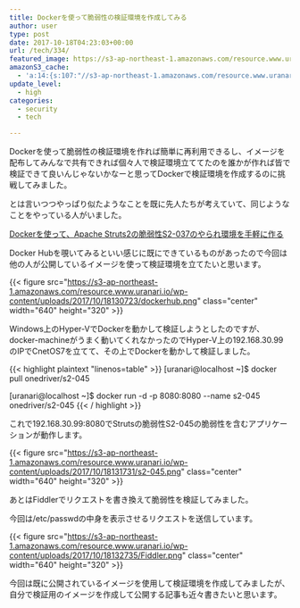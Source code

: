 ```yaml
---
title: Dockerを使って脆弱性の検証環境を作成してみる
author: user
type: post
date: 2017-10-18T04:23:03+00:00
url: /tech/334/
featured_image: https://s3-ap-northeast-1.amazonaws.com/resource.www.uranari.io/wp-content/uploads/2017/10/18132735/Fiddler.png
amazonS3_cache:
  - 'a:14:{s:107:"//s3-ap-northeast-1.amazonaws.com/resource.www.uranari.io/wp-content/uploads/2017/10/18130723/dockerhub.png";i:335;s:115:"//s3-ap-northeast-1.amazonaws.com/resource.www.uranari.io/wp-content/uploads/2017/10/18130723/dockerhub-1024x79.png";i:335;s:57:"//www.uranari.io/wp-content/uploads/2017/10/dockerhub.png";i:335;s:65:"//www.uranari.io/wp-content/uploads/2017/10/dockerhub-1024x79.png";i:335;s:104:"//s3-ap-northeast-1.amazonaws.com/resource.www.uranari.io/wp-content/uploads/2017/10/18131731/s2-045.png";i:336;s:113:"//s3-ap-northeast-1.amazonaws.com/resource.www.uranari.io/wp-content/uploads/2017/10/18131731/s2-045-1024x533.png";i:336;s:54:"//www.uranari.io/wp-content/uploads/2017/10/s2-045.png";i:336;s:63:"//www.uranari.io/wp-content/uploads/2017/10/s2-045-1024x533.png";i:336;s:105:"//s3-ap-northeast-1.amazonaws.com/resource.www.uranari.io/wp-content/uploads/2017/10/18131958/Fiddler.png";i:337;s:114:"//s3-ap-northeast-1.amazonaws.com/resource.www.uranari.io/wp-content/uploads/2017/10/18131958/Fiddler-1024x456.png";i:337;s:55:"//www.uranari.io/wp-content/uploads/2017/10/Fiddler.png";i:339;s:64:"//www.uranari.io/wp-content/uploads/2017/10/Fiddler-1024x456.png";i:339;s:105:"//s3-ap-northeast-1.amazonaws.com/resource.www.uranari.io/wp-content/uploads/2017/10/18132735/Fiddler.png";i:339;s:114:"//s3-ap-northeast-1.amazonaws.com/resource.www.uranari.io/wp-content/uploads/2017/10/18132735/Fiddler-1024x456.png";i:339;}'
update_level:
  - high
categories:
  - security
  - tech

---
```

Dockerを使って脆弱性の検証環境を作れば簡単に再利用できるし、イメージを配布してみんなで共有できれば個々人で検証環境立ててたのを誰かが作れば皆で検証できて良いんじゃないかなーと思ってDockerで検証環境を作成するのに挑戦してみました。

とは言いつつやっぱり似たようなことを既に先人たちが考えていて、同じようなことをやっている人がいました。
  
[Dockerを使って、Apache Struts2の脆弱性S2-037のやられ環境を手軽に作る][1]

Docker Hubを覗いてみるといい感じに既にできているものがあったので今回は他の人が公開しているイメージを使って検証環境を立てたいと思います。
  
{{< figure src="https://s3-ap-northeast-1.amazonaws.com/resource.www.uranari.io/wp-content/uploads/2017/10/18130723/dockerhub.png" class="center" width="640" height="320" >}}


Windows上のHyper-VでDockerを動かして検証しようとしたのですが、docker-machineがうまく動いてくれなかったのでHyper-V上の192.168.30.99のIPでCnetOS7を立てて、その上でDockerを動かして検証しました。

{{< highlight plaintext "linenos=table" >}}
[uranari@localhost ~]$ docker pull onedriver/s2-045

[uranari@localhost ~]$ docker run -d -p 8080:8080 --name s2-045 onedriver/s2-045
{{< / highlight >}}

これで192.168.30.99:8080でStrutsの脆弱性S2-045の脆弱性を含むアプリケーションが動作します。
  
{{< figure src="https://s3-ap-northeast-1.amazonaws.com/resource.www.uranari.io/wp-content/uploads/2017/10/18131731/s2-045.png" class="center" width="640" height="320" >}}

あとはFiddlerでリクエストを書き換えて脆弱性を検証してみました。
  
今回は/etc/passwdの中身を表示させるリクエストを送信しています。
  
{{< figure src="https://s3-ap-northeast-1.amazonaws.com/resource.www.uranari.io/wp-content/uploads/2017/10/18132735/Fiddler.png" class="center" width="640" height="320" >}}

今回は既に公開されているイメージを使用して検証環境を作成してみましたが、自分で検証用のイメージを作成して公開する記事も近々書きたいと思います。

 [1]: http://io.cyberdefense.jp/entry/2016/06/22/Docker%E3%82%92%E4%BD%BF%E3%81%A3%E3%81%A6%E3%80%81Apache_Struts2%E3%81%AE%E8%84%86%E5%BC%B1%E6%80%A7S2-037%E3%81%AE%E3%82%84%E3%82%89%E3%82%8C%E7%92%B0%E5%A2%83%E3%82%92%E6%89%8B%E8%BB%BD%E3%81%AB%E4%BD%9C